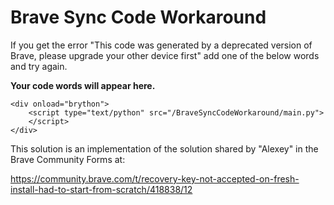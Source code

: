 # Brave Sync Code Workaround

If you get the error "This code was generated by a deprecated version of Brave, please upgrade your other device first" add one of the below words and try again.

<p id="result"><strong>Your code words will appear here.</strong></p>

<div>
    <script type="text/javascript" src="https://cdn.jsdelivr.net/npm/brython@3.11.0/brython.min.js">
    </script>

    <div onload="brython">
        <script type="text/python" src="/BraveSyncCodeWorkaround/main.py">
        </script>
    </div>

</div>






This solution is an implementation of the solution shared by "Alexey" in the Brave Community Forms at:

<https://community.brave.com/t/recovery-key-not-accepted-on-fresh-install-had-to-start-from-scratch/418838/12>